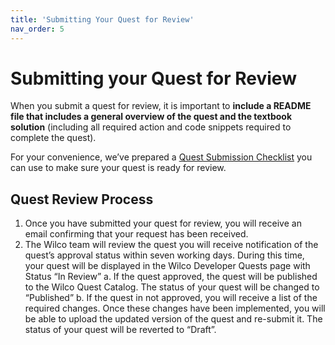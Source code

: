 ```yaml
---
title: 'Submitting Your Quest for Review'
nav_order: 5
---
```


# Submitting your Quest for Review

When you submit a quest for review, it is important to **include a README file that includes a general overview of the quest and the textbook solution** (including all required action and code snippets required to complete the quest).  

For your convenience, we’ve prepared a [Quest Submission Checklist](https://www.notion.so/Quest-Submission-Checklist-eac5b59a16b7466784f348d7032bbd75) you can use to make sure your quest is ready for review. 

## Quest Review Process

1. Once you have submitted your quest for review, you will receive an email confirming that your request has been received. 
2. The Wilco team will review the quest you will receive notification of the quest’s approval status within seven working days. During this time, your quest will be displayed in the Wilco Developer Quests page with Status “In Review”
    a. If the quest approved, the quest will be published to the Wilco Quest Catalog. The status of your quest will be changed to “Published” 
    b. If the quest in not approved, you will receive a list of the required changes. Once these changes have been implemented, you will be able to upload the updated version of the quest and re-submit it. The status of your quest will be reverted to “Draft”. 
    
